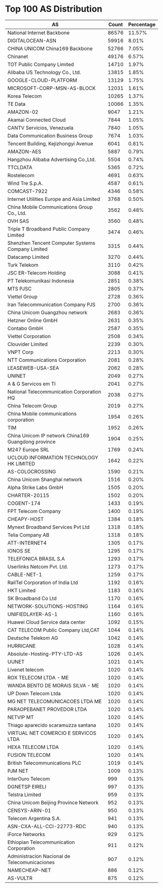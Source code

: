 # Top 100 AS Distribution
| AS | Count | Percentage |
|----|----|----|
| National Internet Backbone | 86576 | 11.57% |
| DIGITALOCEAN-ASN | 59916 | 8.01% |
| CHINA UNICOM China169 Backbone | 52766 | 7.05% |
| Chinanet | 49176 | 6.57% |
| TOT Public Company Limited | 14710 | 1.97% |
| Alibaba US Technology Co., Ltd. | 13815 | 1.85% |
| GOOGLE-CLOUD-PLATFORM | 13129 | 1.75% |
| MICROSOFT-CORP-MSN-AS-BLOCK | 12031 | 1.61% |
| Korea Telecom | 10265 | 1.37% |
| TE Data | 10066 | 1.35% |
| AMAZON-02 | 9047 | 1.21% |
| Akamai Connected Cloud | 7844 | 1.05% |
| CANTV Servicios, Venezuela | 7840 | 1.05% |
| Data Communication Business Group | 7674 | 1.03% |
| Tencent Building, Kejizhongyi Avenue | 6041 | 0.81% |
| AMAZON-AES | 5887 | 0.79% |
| Hangzhou Alibaba Advertising Co.,Ltd. | 5504 | 0.74% |
| TTCLDATA | 5365 | 0.72% |
| Rostelecom | 4691 | 0.63% |
| Wind Tre S.p.A. | 4587 | 0.61% |
| COMCAST-7922 | 4346 | 0.58% |
| Internet Utilities Europe and Asia Limited | 3768 | 0.50% |
| China Mobile Communications Group Co., Ltd. | 3562 | 0.48% |
| OVH SAS | 3560 | 0.48% |
| Triple T Broadband Public Company Limited | 3474 | 0.46% |
| Shenzhen Tencent Computer Systems Company Limited | 3315 | 0.44% |
| Datacamp Limited | 3270 | 0.44% |
| Turk Telekom | 3110 | 0.42% |
| JSC ER-Telecom Holding | 3088 | 0.41% |
| PT Telekomunikasi Indonesia | 2851 | 0.38% |
| MTS PJSC | 2805 | 0.37% |
| Viettel Group | 2728 | 0.36% |
| Iran Telecommunication Company PJS | 2700 | 0.36% |
| China Unicom Guangzhou network | 2683 | 0.36% |
| Hetzner Online GmbH | 2631 | 0.35% |
| Contabo GmbH | 2587 | 0.35% |
| Viettel Corporation | 2508 | 0.34% |
| Clouvider Limited | 2239 | 0.30% |
| VNPT Corp | 2213 | 0.30% |
| NTT Communications Corporation | 2081 | 0.28% |
| LEASEWEB-USA-SEA | 2062 | 0.28% |
| UNINET | 2049 | 0.27% |
| A & G Servicos em TI | 2041 | 0.27% |
| National Telecommunication Corporation HQ | 2038 | 0.27% |
| China Telecom Group | 2019 | 0.27% |
| China Mobile communications corporation | 1954 | 0.26% |
| TIM | 1952 | 0.26% |
| China Unicom IP network China169 Guangdong province | 1904 | 0.25% |
| M247 Europe SRL | 1769 | 0.24% |
| UCLOUD INFORMATION TECHNOLOGY HK LIMITED | 1642 | 0.22% |
| AS-COLOCROSSING | 1590 | 0.21% |
| China Unicom Shanghai network | 1516 | 0.20% |
| Alpha Strike Labs GmbH | 1505 | 0.20% |
| CHARTER-20115 | 1502 | 0.20% |
| COGENT-174 | 1433 | 0.19% |
| FPT Telecom Company | 1400 | 0.19% |
| CHEAPY-HOST | 1384 | 0.18% |
| Mynext Broadband Services Pvt Ltd | 1318 | 0.18% |
| Telia Company AB | 1318 | 0.18% |
| ATT-INTERNET4 | 1305 | 0.17% |
| IONOS SE | 1295 | 0.17% |
| TELEFONICA BRASIL S.A | 1293 | 0.17% |
| Userlinks Netcom Pvt. Ltd. | 1273 | 0.17% |
| CABLE-NET-1 | 1259 | 0.17% |
| RailTel Corporation of India Ltd | 1192 | 0.16% |
| HKT Limited | 1183 | 0.16% |
| SK Broadband Co Ltd | 1170 | 0.16% |
| NETWORK-SOLUTIONS-HOSTING | 1164 | 0.16% |
| UNIFIEDLAYER-AS-1 | 1160 | 0.16% |
| Huawei Cloud Service data center | 1092 | 0.15% |
| CAT TELECOM Public Company Ltd,CAT | 1044 | 0.14% |
| Deutsche Telekom AG | 1042 | 0.14% |
| HURRICANE | 1028 | 0.14% |
| Absolute-Hosting-PTY-LTD-AS | 1026 | 0.14% |
| UUNET | 1021 | 0.14% |
| Livenet telecom | 1020 | 0.14% |
| ROX TELECOM LTDA - ME | 1020 | 0.14% |
| WANDA BENTO DE MORAIS SILVA - ME | 1020 | 0.14% |
| UP Down Telecom Ltda | 1020 | 0.14% |
| MG NET TELECOMUNICACOES LTDA ME | 1020 | 0.14% |
| PARAOPEBANET PROVEDOR LTDA | 1020 | 0.14% |
| NETVIP MT | 1020 | 0.14% |
| Thiago aparecido scaramuzza santana | 1020 | 0.14% |
| VIRTUAL NET COMERCIO E SERVICOS LTDA | 1020 | 0.14% |
| HEXA TELECOM LTDA | 1020 | 0.14% |
| FUSION TELECOM | 1020 | 0.14% |
| British Telecommunications PLC | 1019 | 0.14% |
| PJM NET | 1009 | 0.13% |
| InterOuro Telecom | 999 | 0.13% |
| DGNETSP EIRELI | 997 | 0.13% |
| Telstra Limited | 959 | 0.13% |
| China Unicom Beijing Province Network | 952 | 0.13% |
| CENSYS-ARIN-01 | 950 | 0.13% |
| Telecom Argentina S.A. | 941 | 0.13% |
| ASN-CXA-ALL-CCI-22773-RDC | 940 | 0.13% |
| iForce Networks | 929 | 0.12% |
| Ethiopian Telecommunication Corporation | 911 | 0.12% |
| Administracion Nacional de Telecomunicaciones | 907 | 0.12% |
| NAMECHEAP-NET | 886 | 0.12% |
| AS-VULTR | 875 | 0.12% |
